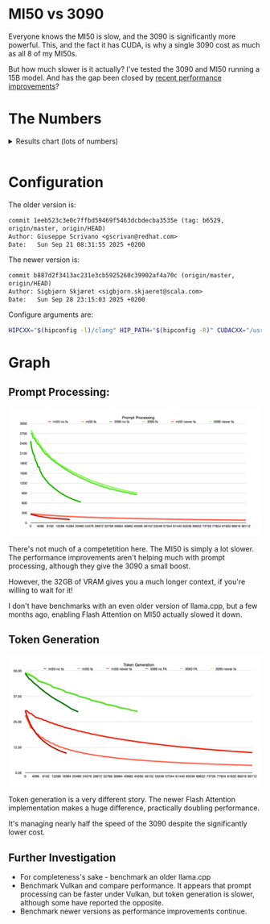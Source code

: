 # MI50 vs 3090

Everyone knows the MI50 is slow, and the 3090 is significantly more powerful. This, and the fact it has CUDA, is why a single 3090 cost as much as all 8 of my MI50s.

But how much slower is it actually? I've tested the 3090 and MI50 running a 15B model. And has the gap been closed by [recent performance improvements](performance-updates.md)?

# The Numbers

<details>
<summary>Results chart (lots of numbers)</summary>

| |mi50 no fa| |mi50 fa |  |mi50 newer FA|  |3090 no fa|  |3090 fa | |3090 newer fa| |
|------|----------|------|--------|--------|-------------|--------|----------|--------|--------|--------|-------------|--------|
|N_KV  |S_PP t/s  |S_TG t/s|S_PP t/s|S_TG t/s|S_PP t/s     |S_TG t/s|S_PP t/s  |S_TG t/s|S_PP t/s|S_TG t/s|S_PP t/s     |S_TG t/s|
|0     |264.77    |30.37 |274.66  |28.13   |270.18       |30.62   |2467.72   |48.69   |2698.47 |48.93   |2796.13      |49.40   |
|512   |250.68    |28.35 |271.20  |26.79   |267.01       |30.33   |2241.78   |47.72   |2697.35 |48.23   |2753.77      |48.71   |
|1024  |239.96    |26.62 |267.41  |25.45   |263.68       |29.99   |2098.18   |46.94   |2562.06 |48.22   |2673.28      |48.66   |
|1536  |229.07    |25.13 |263.84  |24.08   |260.28       |29.23   |2028.40   |45.92   |2547.94 |47.96   |2613.40      |48.43   |
|2048  |220.72    |23.74 |260.46  |22.18   |256.79       |29.05   |1878.32   |45.69   |2483.23 |47.66   |2544.90      |48.09   |
|2560  |212.08    |22.56 |256.83  |21.80   |253.74       |28.85   |1814.70   |45.02   |2420.21 |47.34   |2494.53      |47.73   |
|3072  |204.94    |21.47 |253.46  |21.33   |250.61       |28.13   |1688.23   |44.39   |2371.61 |46.95   |2464.75      |47.31   |
|3584  |196.02    |20.51 |250.13  |20.87   |247.67       |27.80   |1681.46   |43.79   |2335.07 |46.59   |2367.36      |46.95   |
|4096  |191.03    |19.60 |247.32  |19.58   |244.81       |27.16   |1547.37   |43.33   |2279.19 |46.19   |2355.15      |46.53   |
|4608  |184.00    |18.81 |244.25  |19.25   |241.69       |27.04   |1472.74   |42.79   |2233.87 |45.83   |2277.42      |46.14   |
|5120  |178.75    |18.04 |241.38  |18.91   |239.11       |26.93   |1401.46   |42.27   |2164.33 |44.87   |2233.07      |45.17   |
|5632  |171.61    |17.37 |238.28  |17.82   |236.44       |26.45   |1361.19   |41.65   |2134.35 |44.74   |2195.86      |45.04   |
|6144  |167.80    |16.71 |235.56  |17.54   |233.56       |26.37   |1309.57   |41.16   |2076.14 |44.43   |2162.03      |44.71   |
|6656  |162.02    |16.13 |232.97  |17.28   |231.05       |26.29   |1266.51   |40.65   |2064.81 |44.26   |2108.63      |44.56   |
|7168  |157.91    |15.56 |230.21  |17.01   |228.54       |25.82   |1218.35   |40.17   |2022.09 |44.10   |2084.10      |44.36   |
|7680  |149.85    |15.06 |227.46  |16.19   |225.69       |25.71   |1177.67   |39.65   |1984.13 |43.90   |2038.64      |44.15   |
|8192  |146.97    |14.56 |225.20  |15.91   |223.57       |25.60   |1142.28   |39.17   |1955.15 |43.66   |1981.20      |43.89   |
|8704  |142.31    |14.12 |222.74  |15.70   |220.95       |25.13   |1116.47   |38.73   |1909.81 |43.43   |1955.22      |43.63   |
|9216  |139.39    |13.68 |220.33  |15.48   |218.82       |25.03   |1078.72   |38.27   |1889.18 |43.20   |1929.61      |43.38   |
|9728  |134.67    |13.29 |217.97  |14.81   |216.08       |24.62   |1053.62   |37.84   |1860.38 |42.94   |1909.16      |43.12   |
|10240 |132.51    |12.89 |215.61  |14.58   |214.35       |24.49   |1023.50   |37.34   |1829.43 |42.73   |1881.33      |42.90   |
|10752 |128.65    |12.55 |213.40  |14.41   |212.03       |24.39   |995.14    |36.92   |1806.52 |42.05   |1833.31      |42.22   |
|11264 |126.39    |12.19 |211.13  |14.21   |209.98       |23.97   |965.64    |36.54   |1780.80 |41.80   |1810.22      |41.97   |
|11776 |122.16    |11.88 |209.02  |13.64   |207.45       |23.86   |939.34    |36.15   |1758.65 |41.59   |1781.10      |41.76   |
|12288 |120.79    |11.56 |207.01  |13.46   |205.74       |23.77   |912.94    |35.80   |1726.24 |41.48   |1759.43      |41.63   |
|12800 |117.47    |11.28 |205.03  |13.32   |203.66       |23.36   |889.79    |35.42   |1698.20 |41.28   |1736.86      |41.47   |
|13312 |115.57    |10.99 |202.98  |12.84   |201.78       |23.24   |864.86    |35.11   |1678.11 |41.07   |1716.49      |41.26   |
|13824 |112.34    |10.74 |201.02  |12.66   |199.44       |23.16   |845.65    |34.72   |1652.52 |40.85   |1690.75      |41.03   |
|14336 |110.85    |10.47 |198.98  |12.52   |194.61       |22.78   |823.34    |34.31   |1627.88 |40.61   |1675.61      |40.80   |
|14848 |107.93    |10.25 |197.20  |12.39   |195.83       |22.70   |803.61    |34.03   |1605.21 |40.42   |1648.82      |40.57   |
|15360 |106.23    |10.01 |195.27  |11.99   |194.17       |22.30   |786.26    |33.60   |1579.90 |40.20   |1632.47      |40.37   |
|15872 |100.14    |9.80  |193.00  |11.82   |191.42       |22.18   |769.07    |33.22   |1554.49 |39.62   |1610.91      |39.78   |
|16384 |98.22     |9.54  |191.66  |11.71   |190.56       |22.11   |751.13    |32.86   |1538.24 |39.39   |1593.10      |39.60   |
|16896 |          |      |190.05  |11.59   |188.76       |21.78   |734.49    |32.39   |1507.52 |39.24   |1570.02      |39.35   |
|17408 |          |      |188.17  |11.24   |186.36       |21.72   |716.40    |32.06   |1492.27 |39.11   |1541.49      |39.27   |
|17920 |          |      |186.51  |11.10   |185.21       |21.64   |703.62    |31.56   |1462.39 |38.95   |1527.16      |39.11   |
|18432 |          |      |184.67  |11.00   |183.98       |21.32   |688.12    |31.23   |1450.50 |38.75   |1509.99      |38.92   |
|18944 |          |      |183.18  |10.90   |182.25       |21.22   |676.08    |30.95   |1433.94 |38.56   |1486.07      |38.71   |
|19456 |          |      |181.55  |10.58   |180.87       |21.15   |661.23    |30.68   |1416.64 |38.35   |1468.54      |38.52   |
|19968 |          |      |179.85  |10.47   |179.04       |20.84   |648.89    |30.38   |1388.50 |38.17   |1447.60      |38.33   |
|20480 |          |      |178.32  |10.39   |177.80       |20.76   |635.05    |30.10   |1378.29 |37.98   |1438.09      |38.15   |
|20992 |          |      |176.81  |10.13   |176.23       |20.48   |625.77    |29.84   |1357.85 |37.49   |1420.43      |37.65   |
|21504 |          |      |175.26  |10.00   |175.00       |20.38   |          |        |1341.28 |37.31   |1401.33      |37.45   |
|22016 |          |      |173.93  |9.91    |173.26       |20.32   |          |        |1326.81 |37.16   |1383.89      |37.30   |
|22528 |          |      |172.27  |9.84    |172.11       |20.04   |          |        |1308.56 |36.97   |1368.87      |37.16   |
|23040 |          |      |171.08  |9.61    |170.68       |19.96   |          |        |1291.03 |36.86   |1348.15      |37.01   |
|23552 |          |      |169.39  |9.50    |169.34       |19.89   |          |        |1276.59 |36.69   |1333.01      |36.85   |
|24064 |          |      |167.85  |9.42    |167.30       |19.61   |          |        |1252.57 |36.49   |1319.87      |36.67   |
|24576 |          |      |166.80  |9.36    |166.64       |19.55   |          |        |1240.24 |36.33   |1300.82      |36.49   |
|25088 |          |      |165.56  |9.13    |165.26       |19.48   |          |        |1225.33 |36.14   |1289.33      |36.31   |
|25600 |          |      |164.12  |9.04    |164.06       |19.21   |          |        |1208.09 |35.98   |1275.88      |36.15   |
|26112 |          |      |163.01  |8.98    |162.23       |19.14   |          |        |1195.97 |35.48   |1260.75      |35.68   |
|26624 |          |      |161.53  |8.92    |160.97       |18.92   |          |        |1183.15 |35.35   |1246.68      |35.56   |
|27136 |          |      |160.39  |8.71    |160.06       |18.81   |          |        |1170.26 |35.16   |1233.47      |35.38   |
|27648 |          |      |159.10  |8.63    |158.84       |18.77   |          |        |1154.64 |35.05   |1219.52      |35.25   |
|28160 |          |      |157.69  |8.58    |157.32       |18.54   |          |        |1140.25 |34.93   |1206.54      |35.14   |
|28672 |          |      |156.78  |8.42    |156.44       |18.46   |          |        |1126.46 |34.76   |1196.56      |34.98   |
|29184 |          |      |155.61  |8.33    |155.23       |18.40   |          |        |1114.71 |34.61   |1182.22      |34.83   |
|29696 |          |      |154.30  |8.26    |154.02       |18.17   |          |        |1102.19 |34.47   |1169.12      |34.68   |
|30208 |          |      |153.30  |8.21    |152.75       |18.11   |          |        |1093.55 |34.29   |1160.36      |34.50   |
|30720 |          |      |152.01  |8.06    |150.98       |18.05   |          |        |1077.18 |34.14   |1143.72      |34.36   |
|31232 |          |      |151.03  |7.97    |149.91       |17.80   |          |        |1066.19 |34.00   |1136.16      |34.22   |
|31744 |          |      |149.92  |7.92    |148.72       |17.75   |          |        |1059.22 |33.56   |1117.35      |33.81   |
|32256 |          |      |147.59  |7.88    |147.68       |17.57   |          |        |1044.67 |33.45   |1111.87      |33.65   |
|32768 |          |      |147.70  |7.73    |147.11       |17.48   |          |        |1035.33 |33.27   |1098.89      |33.46   |
|33280 |          |      |146.74  |7.66    |146.13       |17.43   |          |        |1016.80 |33.21   |1089.17      |33.42   |
|33792 |          |      |145.59  |7.61    |145.02       |17.23   |          |        |1017.87 |33.08   |1076.27      |33.30   |
|34304 |          |      |144.87  |7.57    |143.96       |17.15   |          |        |1009.51 |32.96   |1067.70      |33.16   |
|34816 |          |      |143.64  |7.43    |142.94       |17.11   |          |        |996.35  |32.82   |1057.56      |32.99   |
|35328 |          |      |142.68  |7.36    |141.91       |16.91   |          |        |992.04  |32.66   |1046.17      |32.84   |
|35840 |          |      |141.58  |7.32    |140.76       |16.85   |          |        |980.71  |32.53   |1038.74      |32.71   |
|36352 |          |      |140.65  |7.23    |139.65       |16.80   |          |        |968.56  |32.40   |1032.53      |32.58   |
|36864 |          |      |139.83  |7.15    |138.86       |16.60   |          |        |962.89  |32.03   |1017.92      |32.24   |
|37376 |          |      |138.95  |7.09    |138.04       |16.55   |          |        |952.86  |31.91   |1006.24      |32.07   |
|37888 |          |      |137.94  |7.05    |136.96       |16.39   |          |        |945.36  |31.79   |996.96       |31.94   |
|38400 |          |      |137.17  |6.96    |136.08       |16.30   |          |        |938.38  |31.66   |993.96       |31.81   |
|38912 |          |      |136.13  |6.88    |135.12       |16.26   |          |        |931.17  |31.59   |980.31       |31.73   |
|39424 |          |      |135.38  |6.84    |134.28       |16.08   |          |        |922.68  |31.45   |975.26       |31.58   |
|39936 |          |      |134.32  |6.80    |133.38       |16.01   |          |        |914.63  |31.31   |963.44       |31.46   |
|40448 |          |      |132.98  |6.71    |131.96       |15.97   |          |        |909.93  |31.17   |956.30       |31.32   |
|40960 |          |      |132.71  |6.65    |131.51       |15.80   |          |        |900.75  |31.09   |946.76       |31.23   |
|41472 |          |      |131.88  |6.61    |130.73       |15.74   |          |        |888.08  |30.95   |941.11       |31.08   |
|41984 |          |      |131.04  |6.57    |129.84       |15.70   |          |        |884.57  |30.61   |934.59       |30.72   |
|42496 |          |      |130.45  |6.48    |129.04       |15.52   |          |        |875.81  |30.52   |927.66       |30.63   |
|43008 |          |      |129.35  |6.42    |128.19       |15.48   |          |        |869.69  |30.37   |920.14       |30.50   |
|43520 |          |      |128.84  |6.39    |127.39       |15.34   |          |        |858.98  |30.27   |912.58       |30.38   |
|44032 |          |      |127.81  |6.33    |126.56       |15.26   |          |        |856.26  |30.14   |906.46       |30.28   |
|44544 |          |      |126.95  |6.26    |125.58       |15.22   |          |        |849.00  |30.08   |896.57       |30.22   |
|45056 |          |      |126.16  |6.22    |124.96       |15.07   |          |        |        |        |             |        |
|45568 |          |      |125.62  |6.19    |124.15       |15.01   |          |        |        |        |             |        |
|46080 |          |      |124.62  |6.12    |123.33       |14.97   |          |        |        |        |             |        |
|46592 |          |      |124.15  |6.06    |122.59       |14.81   |          |        |        |        |             |        |
|47104 |          |      |123.20  |6.02    |121.81       |14.76   |          |        |        |        |             |        |
|47616 |          |      |122.49  |6.00    |121.13       |14.71   |          |        |        |        |             |        |
|48128 |          |      |121.85  |5.93    |120.32       |14.57   |          |        |        |        |             |        |
|48640 |          |      |119.00  |5.88    |118.09       |14.52   |          |        |        |        |             |        |
|49152 |          |      |120.42  |5.85    |118.93       |14.41   |          |        |        |        |             |        |
|49664 |          |      |119.73  |5.82    |118.27       |14.34   |          |        |        |        |             |        |
|50176 |          |      |118.94  |5.75    |117.57       |14.29   |          |        |        |        |             |        |
|50688 |          |      |118.42  |5.70    |116.87       |14.17   |          |        |        |        |             |        |
|51200 |          |      |117.54  |5.68    |116.09       |14.11   |          |        |        |        |             |        |
|51712 |          |      |116.92  |5.63    |115.50       |14.07   |          |        |        |        |             |        |
|52224 |          |      |116.23  |5.58    |114.87       |13.94   |          |        |        |        |             |        |
|52736 |          |      |115.63  |5.54    |113.97       |13.89   |          |        |        |        |             |        |
|53248 |          |      |114.86  |5.52    |113.45       |13.85   |          |        |        |        |             |        |
|53760 |          |      |114.38  |5.47    |112.84       |13.72   |          |        |        |        |             |        |
|54272 |          |      |113.61  |5.42    |112.24       |13.68   |          |        |        |        |             |        |
|54784 |          |      |113.10  |5.39    |111.53       |13.59   |          |        |        |        |             |        |
|55296 |          |      |112.32  |5.36    |110.99       |13.51   |          |        |        |        |             |        |
|55808 |          |      |111.70  |5.31    |110.35       |13.47   |          |        |        |        |             |        |
|56320 |          |      |111.19  |5.27    |109.68       |13.37   |          |        |        |        |             |        |
|56832 |          |      |110.33  |5.24    |108.77       |13.30   |          |        |        |        |             |        |
|57344 |          |      |110.03  |5.22    |108.48       |13.27   |          |        |        |        |             |        |
|57856 |          |      |109.37  |5.17    |107.89       |13.16   |          |        |        |        |             |        |
|58368 |          |      |108.64  |5.13    |107.29       |13.11   |          |        |        |        |             |        |
|58880 |          |      |108.13  |5.11    |106.77       |13.07   |          |        |        |        |             |        |
|59392 |          |      |107.49  |5.07    |106.15       |12.97   |          |        |        |        |             |        |
|59904 |          |      |106.98  |5.03    |105.52       |12.92   |          |        |        |        |             |        |
|60416 |          |      |106.39  |5.00    |105.06       |12.84   |          |        |        |        |             |        |
|60928 |          |      |105.96  |4.98    |104.27       |12.78   |          |        |        |        |             |        |
|61440 |          |      |105.32  |4.94    |103.94       |12.73   |          |        |        |        |             |        |
|61952 |          |      |104.78  |4.90    |103.41       |12.65   |          |        |        |        |             |        |
|62464 |          |      |104.15  |4.88    |102.81       |12.59   |          |        |        |        |             |        |
|62976 |          |      |103.53  |4.86    |102.29       |12.55   |          |        |        |        |             |        |
|63488 |          |      |103.16  |4.81    |101.68       |12.46   |          |        |        |        |             |        |
|64000 |          |      |102.52  |4.78    |101.20       |12.41   |          |        |        |        |             |        |
|64512 |          |      |102.04  |4.76    |100.75       |12.37   |          |        |        |        |             |        |
|65024 |          |      |96.65   |4.74    |94.78        |12.28   |          |        |        |        |             |        |
|65536 |          |      |101.00  |4.69    |99.71        |12.24   |          |        |        |        |             |        |
|66048 |          |      |100.39  |4.66    |99.15        |12.17   |          |        |        |        |             |        |
|66560 |          |      |99.87   |4.64    |98.76        |12.10   |          |        |        |        |             |        |
|67072 |          |      |99.38   |4.62    |98.26        |12.06   |          |        |        |        |             |        |
|67584 |          |      |98.88   |4.58    |97.65        |11.99   |          |        |        |        |             |        |
|68096 |          |      |98.34   |4.55    |97.30        |11.93   |          |        |        |        |             |        |
|68608 |          |      |97.90   |4.54    |96.79        |11.89   |          |        |        |        |             |        |
|69120 |          |      |97.59   |4.51    |96.12        |11.81   |          |        |        |        |             |        |
|69632 |          |      |96.88   |4.47    |95.83        |11.77   |          |        |        |        |             |        |
|70144 |          |      |96.42   |4.45    |95.40        |11.73   |          |        |        |        |             |        |
|70656 |          |      |95.98   |4.43    |94.95        |11.65   |          |        |        |        |             |        |
|71168 |          |      |95.41   |4.40    |94.45        |11.61   |          |        |        |        |             |        |
|71680 |          |      |95.10   |4.37    |93.98        |11.55   |          |        |        |        |             |        |
|72192 |          |      |94.60   |4.35    |93.58        |11.49   |          |        |        |        |             |        |
|72704 |          |      |94.16   |4.34    |93.18        |11.45   |          |        |        |        |             |        |
|73216 |          |      |93.90   |4.30    |92.40        |11.38   |          |        |        |        |             |        |
|73728 |          |      |93.24   |4.27    |92.29        |11.34   |          |        |        |        |             |        |
|74240 |          |      |92.78   |4.26    |91.83        |11.30   |          |        |        |        |             |        |
|74752 |          |      |92.43   |4.23    |91.38        |11.23   |          |        |        |        |             |        |
|75264 |          |      |91.96   |4.20    |90.95        |11.19   |          |        |        |        |             |        |
|75776 |          |      |91.54   |4.18    |90.57        |11.15   |          |        |        |        |             |        |
|76288 |          |      |91.11   |4.17    |90.07        |11.08   |          |        |        |        |             |        |
|76800 |          |      |90.77   |4.14    |89.64        |11.04   |          |        |        |        |             |        |
|77312 |          |      |90.44   |4.11    |89.09        |10.99   |          |        |        |        |             |        |
|77824 |          |      |89.82   |4.09    |88.86        |10.93   |          |        |        |        |             |        |
|78336 |          |      |89.49   |4.08    |88.53        |10.90   |          |        |        |        |             |        |
|78848 |          |      |89.08   |4.05    |88.01        |10.84   |          |        |        |        |             |        |
|79360 |          |      |88.61   |4.02    |87.63        |10.78   |          |        |        |        |             |        |
|79872 |          |      |88.25   |4.01    |87.29        |10.75   |          |        |        |        |             |        |
|80384 |          |      |87.84   |4.00    |86.87        |10.69   |          |        |        |        |             |        |
|80896 |          |      |87.54   |3.96    |86.51        |10.65   |          |        |        |        |             |        |
|81408 |          |      |85.93   |3.94    |84.55        |10.61   |          |        |        |        |             |        |
|81920 |          |      |86.79   |3.93    |85.75        |10.56   |          |        |        |        |             |        |
|82432 |          |      |86.34   |3.91    |85.41        |10.52   |          |        |        |        |             |        |
|82944 |          |      |85.90   |3.88    |84.97        |10.47   |          |        |        |        |             |        |
|83456 |          |      |85.55   |3.86    |84.62        |10.42   |          |        |        |        |             |        |
|83968 |          |      |85.20   |3.85    |84.32        |10.39   |          |        |        |        |             |        |
|84480 |          |      |84.88   |3.83    |83.88        |10.34   |          |        |        |        |             |        |
|84992 |          |      |84.51   |3.80    |83.61        |10.29   |          |        |        |        |             |        |
|85504 |          |      |84.25   |3.79    |82.98        |10.25   |          |        |        |        |             |        |
|86016 |          |      |83.77   |3.78    |82.82        |10.21   |          |        |        |        |             |        |
|86528 |          |      |83.48   |3.75    |82.51        |10.16   |          |        |        |        |             |        |
|87040 |          |      |83.09   |3.73    |82.15        |10.13   |          |        |        |        |             |        |
|87552 |          |      |82.67   |3.72    |81.70        |10.08   |          |        |        |        |             |        |
|88064 |          |      |82.30   |3.70    |81.40        |10.04   |          |        |        |        |             |        |
|88576 |          |      |82.06   |3.68    |81.09        |10.00   |          |        |        |        |             |        |
|89088 |          |      |81.79   |3.66    |80.74        |9.95    |          |        |        |        |             |        |
|89600 |          |      |81.61   |3.65    |80.15        |9.92    |          |        |        |        |             |        |
|90112 |          |      |81.09   |3.63    |80.12        |9.87    |          |        |        |        |             |        |


</details>
<br>

# Configuration

The older version is:
```
commit 1eeb523c3e0c7ffbd59469f5463dcbdecba3535e (tag: b6529, origin/master, origin/HEAD)
Author: Giuseppe Scrivano <gscrivan@redhat.com>
Date:   Sun Sep 21 08:31:55 2025 +0200
```

The newer version is:
```
commit b887d2f3413ac231e3cb5925260c39902af4a70c (origin/master, origin/HEAD)
Author: Sigbjørn Skjæret <sigbjorn.skjaeret@scala.com>
Date:   Sun Sep 28 23:15:03 2025 +0200
```

Configure arguments are:
```bash
HIPCXX="$(hipconfig -l)/clang" HIP_PATH="$(hipconfig -R)" CUDACXX="/usr/local/cuda-13.0/bin/nvcc" cmake -S . -B build -DGGML_HIP=ON -DAMDGPU_TARGETS=gfx906 -DCMAKE_BUILD_TYPE=Release -DGGML_RPC=ON -DLLAMA_CURL=OFF -DGGML_CUDA=ON -DGGML_BACKEND_DL=ON -DGGML_CPU_ALL_VARIANTS=ON -DCMAKE_CUDA_ARCHITECTURES=86 -DGGML_CUDA_FA_ALL_QUANTS=true -DGGML_SCHED_MAX_COPIES=1
```

# Graph

## Prompt Processing:
![graph pp](images/comparison-pp.png)

There's not much of a competetition here. The MI50 is simply a lot slower. The performance improvements aren't helping much with prompt processing, although they give the 3090 a small boost.

However, the 32GB of VRAM gives you a much longer context, if you're willing to wait for it!

I don't have benchmarks with an even older version of llama.cpp, but a few months ago, enabling Flash Attention on MI50 actually slowed it down.

## Token Generation
![graph tg](images/comparison-tg.png)

Token generation is a very different story. The newer Flash Attention implementation makes a huge difference, practically doubling performance.

It's managing nearly half the speed of the 3090 despite the significantly lower cost.


## Further Investigation

- For completeness's sake - benchmark an older llama.cpp
- Benchmark Vulkan and compare performance. It appears that prompt processing can be faster under Vulkan, but token generation is slower, although some have reported the opposite.
- Benchmark newer versions as performance improvements continue.
